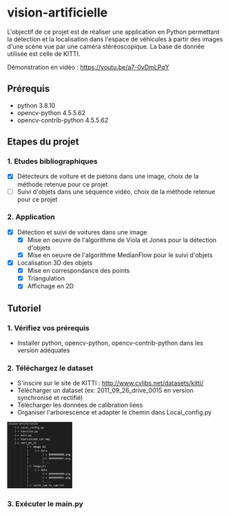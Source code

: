 # vision-artificielle
L'objectif de ce projet est de réaliser une application en Python permettant la détection et la localisation dans l'espace de véhicules à partir des images d'une scène vue par une caméra stéréoscopique. La base de donnée utilisée est celle de KITTI.

Démonstration en vidéo : https://youtu.be/a7-0vDmLPqY

## Prérequis
- python 				3.8.10
- opencv-python         4.5.5.62
- opencv-contrib-python 4.5.5.62

## Etapes du projet
### 1. Etudes bibliographiques
- [x] Détecteurs de voiture et de piétons dans une image, choix de la méthode retenue pour ce projet
- [ ] Suivi d'objets dans une séquence vidéo, choix de la méthode retenue pour ce projet

### 2. Application
- [x] Détection et suivi de voitures dans une image
	- [x] Mise en oeuvre de l'algorithme de Viola et Jones pour la détection d'objets
	- [x] Mise en oeuvre de l'algorithme MedianFlow pour le suivi d'objets
- [x] Localisation 3D des objets
	- [x] Mise en correspondance des points
	- [x] Triangulation
	- [x] Affichage en 2D 

## Tutoriel
### 1. Vérifiez vos prérequis
- Installer python, opencv-python, opencv-contrib-python dans les version adéquates

### 2. Téléchargez le dataset
- S'inscire sur le site de KITTI : http://www.cvlibs.net/datasets/kitti/
- Télécharger un dataset (ex: 2011_09_26_drive_0015 en version synchronisé et rectifié)
- Télécharger les données de calibration liées
- Organiser l'arborescence et adapter le chemin dans Local_config.py
<img src="Doc/Arborescence.PNG" width=30%/>

### 3. Exécuter le main.py

